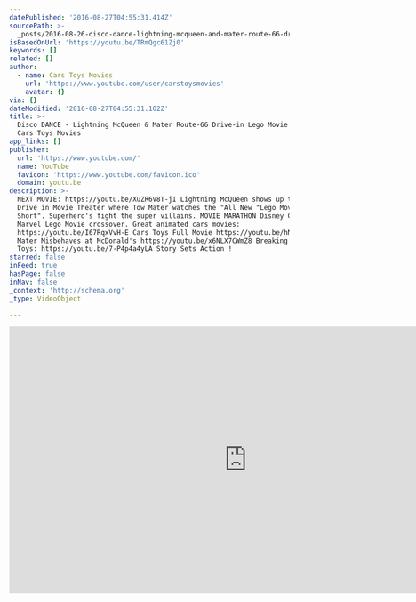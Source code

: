```yaml
---
datePublished: '2016-08-27T04:55:31.414Z'
sourcePath: >-
  _posts/2016-08-26-disco-dance-lightning-mcqueen-and-mater-route-66-drive-in-le.md
isBasedOnUrl: 'https://youtu.be/TRmQgc61Zj0'
keywords: []
related: []
author:
  - name: Cars Toys Movies
    url: 'https://www.youtube.com/user/carstoysmovies'
    avatar: {}
via: {}
dateModified: '2016-08-27T04:55:31.102Z'
title: >-
  Disco DANCE - Lightning McQueen & Mater Route-66 Drive-in Lego Movie Disney
  Cars Toys Movies
app_links: []
publisher:
  url: 'https://www.youtube.com/'
  name: YouTube
  favicon: 'https://www.youtube.com/favicon.ico'
  domain: youtu.be
description: >-
  NEXT MOVIE: https://youtu.be/XuZR6V8T-jI Lightning McQueen shows up to the
  Drive in Movie Theater where Tow Mater watches the "All New "Lego Movie
  Short". Superhero's fight the super villains. MOVIE MARATHON Disney Cars,
  Marvel Lego Movie crossover. Great animated cars movies:
  https://youtu.be/I67RqxVvH-E Cars Toys Full Movie https://youtu.be/hN1osntfzmg
  Mater Misbehaves at McDonald's https://youtu.be/x6NLX7CWmZ8 Breaking News Cars
  Toys: https://youtu.be/7-P4p4a4yLA Story Sets Action !
starred: false
inFeed: true
hasPage: false
inNav: false
_context: 'http://schema.org'
_type: VideoObject

---
```

<iframe src="https://cdn.embedly.com/widgets/media.html?src=https%3A%2F%2Fwww.youtube.com%2Fembed%2FTRmQgc61Zj0%3Ffeature%3Doembed&amp;url=http%3A%2F%2Fwww.youtube.com%2Fwatch%3Fv%3DTRmQgc61Zj0&amp;image=https%3A%2F%2Fi.ytimg.com%2Fvi%2FTRmQgc61Zj0%2Fhqdefault.jpg&amp;key=b7d04c9b404c499eba89ee7072e1c4f7&amp;type=text%2Fhtml&amp;schema=youtube" width="854" height="480" scrolling="no" frameborder="0" allowfullscreen="" style=""></iframe>